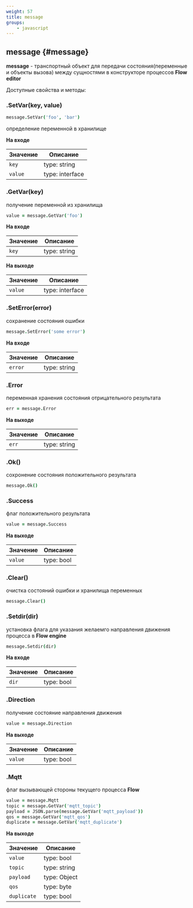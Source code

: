 ```yaml
---
weight: 57
title: message
groups:
    - javascript
---
```


## message {#message}

**message** - транспортный объект для передачи состояния(переменные и объекты вызова) между сущностями в
конструкторе процессов **Flow editor**

Доступные свойства и методы:

### .SetVar(key, value)

```coffeescript
message.SetVar('foo', 'bar')
```

определение переменной в хранилище

**На входе**

**Значение** | **Описание**
-------------|--------------
  `key`      | type: string
  `value`    | type: interface

### .GetVar(key)

получение переменной из хранилища

```coffeescript
value = message.GetVar('foo')
```

**На входе**

**Значение** | **Описание**
-------------|--------------
  `key`      | type: string
  
**На выходе**

**Значение** | **Описание**
-------------|--------------
  `value`    | type: interface

### .SetError(error)

сохранение состояния ошибки

```coffeescript
message.SetError('some error')
```

**На входе**

**Значение** | **Описание**
-------------|--------------
  `error`    | type: string

### .Error

переменная хранения состояния отрицательного результата

```coffeescript
err = message.Error
```
**На выходе**

**Значение** | **Описание**
-------------|--------------
  `err`    | type: string

### .Ok()

сохронение состояния положительного результата

```coffeescript
message.Ok()
```

### .Success

флаг положительного результата

```coffeescript
value = message.Success
```

**На выходе**

**Значение** | **Описание**
-------------|--------------
  `value`    | type: bool

### .Clear()

очистка состояний ошибки и хранилища переменных

```coffeescript
message.Clear()
```

### .Setdir(dir)

установка флага для указания желаемго направления движения процесса в **Flow engine**

```coffeescript
message.Setdir(dir)
```

**На входе**

**Значение** | **Описание**
-------------|--------------
  `dir`    | type: bool
  
### .Direction

получение состояние направления движения

```coffeescript
value = message.Direction
```

**На выходе**

**Значение** | **Описание**
-------------|--------------
  `value`    | type: bool
  
### .Mqtt

флаг вызывающей стороны текущего процесса **Flow**

```coffeescript
value = message.Mqtt
topic = message.GetVar('mqtt_topic')
payload = JSON.parse(message.GetVar('mqtt_payload'))
qos = message.GetVar('mqtt_qos')
duplicate = message.GetVar('mqtt_duplicate')
```

**На выходе**

**Значение** | **Описание**
-------------|--------------
  `value`    | type: bool
  `topic`    | type: string
  `payload`  | type: Object
  `qos`      | type: byte
  `duplicate`| type: bool

